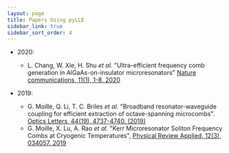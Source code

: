 ```yaml
---
layout: page
title: Papers Using pyLLE
sidebar_link: true
sidebar_sort_order: 4
---
```


- 2020: 
  - L. Chang, W. Xie, H. Shu _et al._  "Ultra-efficient frequency comb generation in AlGaAs-on-insulator microresonators" [Nature communications, 11(1), 1-8. 2020](https://www.nature.com/articles/s41467-020-15005-5)


- 2019:
  - G. Moille, Q. Li, T. C. Briles _et al._ "Broadband resonator-waveguide coupling for efficient extraction of octave-spanning microcombs". [Optics Letters, 44(19), 4737-4740. (2019)](https://www.osapublishing.org/ol/abstract.cfm?uri=ol-44-19-4737)
  - G. Moille, X. Lu, A. Rao _et al._ "Kerr Microresonator Soliton Frequency Combs at Cryogenic Temperatures", [Physical Review Applied, 12(3), 034057. 2019](https://journals.aps.org/prapplied/abstract/10.1103/PhysRevApplied.12.034057)
